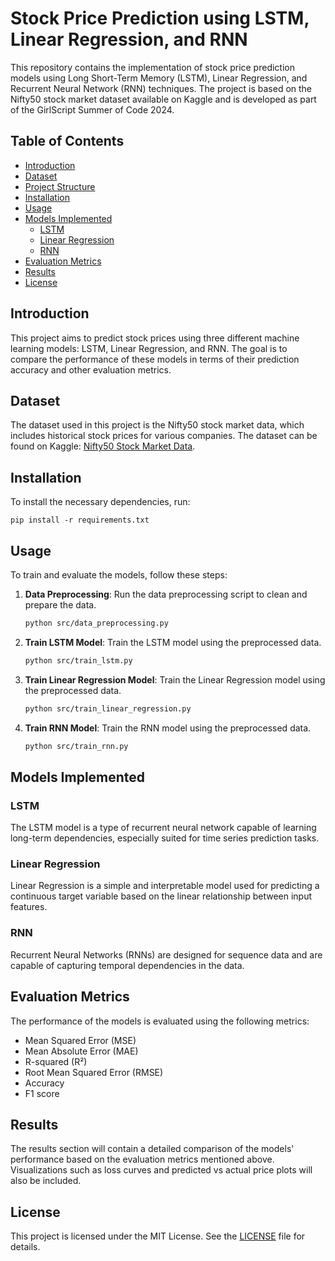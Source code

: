 # Stock Price Prediction using LSTM, Linear Regression, and RNN

This repository contains the implementation of stock price prediction models using Long Short-Term Memory (LSTM), Linear Regression, and Recurrent Neural Network (RNN) techniques. The project is based on the Nifty50 stock market dataset available on Kaggle and is developed as part of the GirlScript Summer of Code 2024.

## Table of Contents
- [Introduction](#introduction)
- [Dataset](#dataset)
- [Project Structure](#project-structure)
- [Installation](#installation)
- [Usage](#usage)
- [Models Implemented](#models-implemented)
  - [LSTM](#lstm)
  - [Linear Regression](#linear-regression)
  - [RNN](#rnn)
- [Evaluation Metrics](#evaluation-metrics)
- [Results](#results)
- [License](#license)

## Introduction
This project aims to predict stock prices using three different machine learning models: LSTM, Linear Regression, and RNN. The goal is to compare the performance of these models in terms of their prediction accuracy and other evaluation metrics.

## Dataset
The dataset used in this project is the Nifty50 stock market data, which includes historical stock prices for various companies. The dataset can be found on Kaggle: [Nifty50 Stock Market Data](https://www.kaggle.com/datasets/rohanrao/nifty50-stock-market-data/data).


## Installation
To install the necessary dependencies, run:
```
pip install -r requirements.txt
```

## Usage
To train and evaluate the models, follow these steps:

1. **Data Preprocessing**:
   Run the data preprocessing script to clean and prepare the data.
   ```bash
   python src/data_preprocessing.py
   ```

2. **Train LSTM Model**:
   Train the LSTM model using the preprocessed data.
   ```bash
   python src/train_lstm.py
   ```

3. **Train Linear Regression Model**:
   Train the Linear Regression model using the preprocessed data.
   ```bash
   python src/train_linear_regression.py
   ```

4. **Train RNN Model**:
   Train the RNN model using the preprocessed data.
   ```bash
   python src/train_rnn.py
   ```

## Models Implemented

### LSTM
The LSTM model is a type of recurrent neural network capable of learning long-term dependencies, especially suited for time series prediction tasks.

### Linear Regression
Linear Regression is a simple and interpretable model used for predicting a continuous target variable based on the linear relationship between input features.

### RNN
Recurrent Neural Networks (RNNs) are designed for sequence data and are capable of capturing temporal dependencies in the data.

## Evaluation Metrics
The performance of the models is evaluated using the following metrics:
- Mean Squared Error (MSE)
- Mean Absolute Error (MAE)
- R-squared (R²)
- Root Mean Squared Error (RMSE)
- Accuracy
- F1 score

## Results
The results section will contain a detailed comparison of the models' performance based on the evaluation metrics mentioned above. Visualizations such as loss curves and predicted vs actual price plots will also be included.

## License
This project is licensed under the MIT License. See the [LICENSE](LICENSE) file for details.

